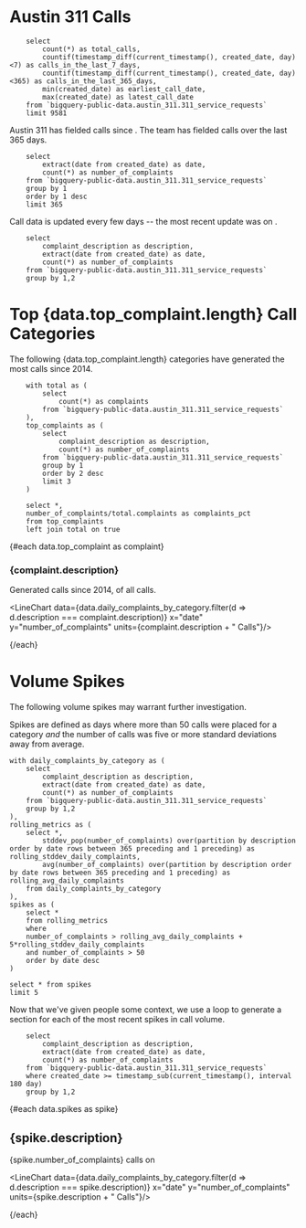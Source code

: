# Austin 311 Calls

```summary
    select
        count(*) as total_calls,
        countif(timestamp_diff(current_timestamp(), created_date, day) <7) as calls_in_the_last_7_days,
        countif(timestamp_diff(current_timestamp(), created_date, day) <365) as calls_in_the_last_365_days,
        min(created_date) as earliest_call_date,
        max(created_date) as latest_call_date
    from `bigquery-public-data.austin_311.311_service_requests`
    limit 9581
```

Austin 311 has fielded <Value data={data.summary}/> calls since <Value data={data.summary} column=earliest_call_date/>. The team has fielded <Value data={data.summary} column=calls_in_the_last_365_days/> calls over the last 365 days.

```daily_compaints
    select
        extract(date from created_date) as date,
        count(*) as number_of_complaints
    from `bigquery-public-data.austin_311.311_service_requests`
    group by 1
    order by 1 desc
    limit 365
```

<LineChart data={data.daily_compaints} x='date' y='number_of_complaints' units="calls per day"/>

Call data is updated every few days -- the most recent update was on <Value data={data.summary} column=latest_call_date/>.

```daily_complaints_by_category
    select
        complaint_description as description,
        extract(date from created_date) as date,
        count(*) as number_of_complaints
    from `bigquery-public-data.austin_311.311_service_requests`
    group by 1,2
```

# Top {data.top_complaint.length} Call Categories

The following {data.top_complaint.length} categories have generated the most calls since 2014.

```top_complaint
    with total as (
        select
            count(*) as complaints
        from `bigquery-public-data.austin_311.311_service_requests`
    ),
    top_complaints as (
        select
            complaint_description as description,
            count(*) as number_of_complaints
        from `bigquery-public-data.austin_311.311_service_requests`
        group by 1
        order by 2 desc
        limit 3
    )

    select *,
    number_of_complaints/total.complaints as complaints_pct
    from top_complaints
    left join total on true
```

{#each data.top_complaint as complaint}

### {complaint.description}

Generated <Value value={complaint.number_of_complaints}/> calls since 2014, <Value value={complaint.complaints_pct} fmt="pct"/> of all calls.

<LineChart data={data.daily_complaints_by_category.filter(d => d.description === complaint.description)} x="date" y="number_of_complaints" units={complaint.description + " Calls"}/>

{/each}

# Volume Spikes

The following volume spikes may warrant further investigation.

Spikes are defined as days where more than 50 calls were placed for a category _and_ the number of calls was five or more standard deviations away from average.

```spikes
with daily_complaints_by_category as (
    select
        complaint_description as description,
        extract(date from created_date) as date,
        count(*) as number_of_complaints
    from `bigquery-public-data.austin_311.311_service_requests`
    group by 1,2
),
rolling_metrics as (
    select *,
        stddev_pop(number_of_complaints) over(partition by description order by date rows between 365 preceding and 1 preceding) as rolling_stddev_daily_complaints,
        avg(number_of_complaints) over(partition by description order by date rows between 365 preceding and 1 preceding) as rolling_avg_daily_complaints
    from daily_complaints_by_category
),
spikes as (
    select *
    from rolling_metrics
    where
    number_of_complaints > rolling_avg_daily_complaints + 5*rolling_stddev_daily_complaints
    and number_of_complaints > 50
    order by date desc
)

select * from spikes
limit 5
```

Now that we've given people some context, we use a loop to generate a section for each of the most recent spikes in call volume.

```daily_complaints_by_category
    select
        complaint_description as description,
        extract(date from created_date) as date,
        count(*) as number_of_complaints
    from `bigquery-public-data.austin_311.311_service_requests`
    where created_date >= timestamp_sub(current_timestamp(), interval 180 day)
    group by 1,2
```

{#each data.spikes as spike}

## {spike.description}

{spike.number_of_complaints} calls on <Value value={spike.date} fmt="date"/>

<LineChart data={data.daily_complaints_by_category.filter(d => d.description === spike.description)} x="date" y="number_of_complaints" units={spike.description + " Calls"}/>

{/each}
